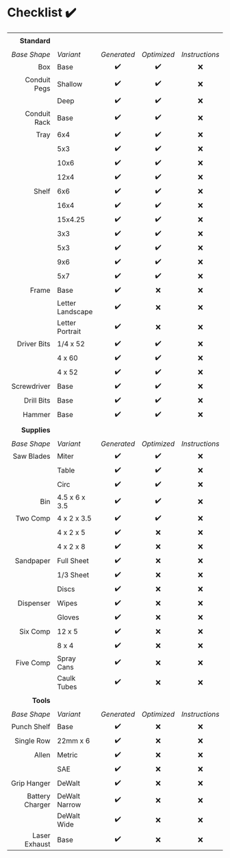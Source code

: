 # Checklist :heavy_check_mark:
||||||
| --: | :-- | :-: | :-: | :-: |
||||||
|**Standard** |||||
||||||
| *Base Shape* | *Variant* | *Generated* | *Optimized* | *Instructions* |
| Box          | Base             | :heavy_check_mark: | :heavy_check_mark: | :x: |
| Conduit Pegs | Shallow          | :heavy_check_mark: | :heavy_check_mark: | :x: |
|              | Deep             | :heavy_check_mark: | :heavy_check_mark: | :x: |
| Conduit Rack | Base             | :heavy_check_mark: | :heavy_check_mark: | :x: |
| Tray         | 6x4              | :heavy_check_mark: | :heavy_check_mark: | :x: |
|              | 5x3              | :heavy_check_mark: | :heavy_check_mark: | :x: |
|              | 10x6             | :heavy_check_mark: | :heavy_check_mark: | :x: |
|              | 12x4             | :heavy_check_mark: | :heavy_check_mark: | :x: |
| Shelf        | 6x6              | :heavy_check_mark: | :heavy_check_mark: | :x: |
|              | 16x4             | :heavy_check_mark: | :heavy_check_mark: | :x: |
|              | 15x4.25          | :heavy_check_mark: | :heavy_check_mark: | :x: |
|              | 3x3              | :heavy_check_mark: | :heavy_check_mark: | :x: |
|              | 5x3              | :heavy_check_mark: | :heavy_check_mark: | :x: |
|              | 9x6              | :heavy_check_mark: | :heavy_check_mark: | :x: |
|              | 5x7              | :heavy_check_mark: | :heavy_check_mark: | :x: |
| Frame        | Base             | :heavy_check_mark: | :x: | :x: |
|              | Letter Landscape | :heavy_check_mark: | :x: | :x: |
|              | Letter Portrait  | :heavy_check_mark: | :x: | :x: |
| Driver Bits  | 1/4 x 52         | :heavy_check_mark: | :heavy_check_mark: | :x: |
|              | 4 x 60           | :heavy_check_mark: | :heavy_check_mark: | :x: |
|              | 4 x 52           | :heavy_check_mark: | :heavy_check_mark: | :x: |
| Screwdriver  | Base             | :heavy_check_mark: | :heavy_check_mark: | :x: |
| Drill Bits   | Base             | :heavy_check_mark: | :heavy_check_mark: | :x: |
| Hammer       | Base             | :heavy_check_mark: | :heavy_check_mark: | :x: |
||||||
|**Supplies** |||||
||||||
| *Base Shape* | *Variant* | *Generated* | *Optimized* | *Instructions* |
| Saw Blades   | Miter            | :heavy_check_mark: | :heavy_check_mark: | :x: |
|              | Table            | :heavy_check_mark: | :heavy_check_mark: | :x: |
|              | Circ             | :heavy_check_mark: | :heavy_check_mark: | :x: |
| Bin          | 4.5 x 6 x 3.5    | :heavy_check_mark: | :heavy_check_mark: | :x: |
| Two Comp     | 4 x 2 x 3.5      | :heavy_check_mark: | :heavy_check_mark: | :x: |
|              | 4 x 2 x 5        | :heavy_check_mark: | :x: | :x: |
|              | 4 x 2 x 8        | :heavy_check_mark: | :x: | :x: |
| Sandpaper    | Full Sheet       | :heavy_check_mark: | :x: | :x: |
|              | 1/3 Sheet        | :heavy_check_mark: | :x: | :x: |
|              | Discs            | :heavy_check_mark: | :x: | :x: |
| Dispenser    | Wipes            | :heavy_check_mark: | :x: | :x: |
|              | Gloves           | :heavy_check_mark: | :x: | :x: |
| Six Comp     | 12 x 5           | :heavy_check_mark: | :x: | :x: |
|              | 8 x 4            | :heavy_check_mark: | :x: | :x: |
| Five Comp    | Spray Cans       | :heavy_check_mark: | :x: | :x: |
|              | Caulk Tubes      | :heavy_check_mark: | :x: | :x: |
||||||
|**Tools** |||||
||||||
| *Base Shape* | *Variant* | *Generated* | *Optimized* | *Instructions* |
| Punch Shelf  | Base             | :heavy_check_mark: | :x: | :x: |
| Single Row   | 22mm x 6         | :heavy_check_mark: | :x: | :x: |
| Allen        | Metric           | :heavy_check_mark: | :x: | :x: |
|              | SAE              | :heavy_check_mark: | :x: | :x: |
| Grip Hanger  | DeWalt           | :heavy_check_mark: | :x: | :x: |
| Battery Charger | DeWalt Narrow | :heavy_check_mark: | :x: | :x: |
|              | DeWalt Wide      | :heavy_check_mark: | :x: | :x: |
| Laser Exhaust | Base            | :heavy_check_mark: | :x: | :x: |
